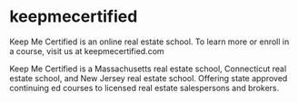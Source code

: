 # keepmecertified
Keep Me Certified is an online real estate school. To learn more or enroll in a course, visit us at keepmecertified.com

Keep Me Certified is a Massachusetts real estate school, Connecticut real estate school, and New Jersey real estate school. Offering state approved continuing ed courses to licensed real estate salespersons and brokers.
